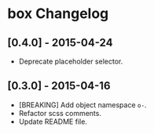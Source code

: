 # box Changelog

## [0.4.0] - 2015-04-24

* Deprecate placeholder selector.

## [0.3.0] - 2015-04-16

* [BREAKING] Add object namespace `o-`.
* Refactor scss comments.
* Update README file.
